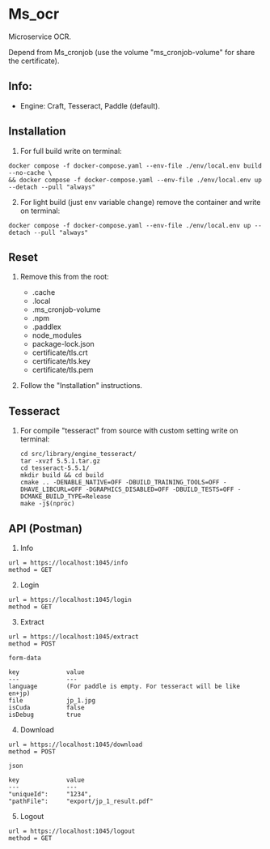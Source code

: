 # Ms_ocr

Microservice OCR.

Depend from Ms_cronjob (use the volume "ms_cronjob-volume" for share the certificate).

## Info:

-   Engine: Craft, Tesseract, Paddle (default).

## Installation

1. For full build write on terminal:

```
docker compose -f docker-compose.yaml --env-file ./env/local.env build --no-cache \
&& docker compose -f docker-compose.yaml --env-file ./env/local.env up --detach --pull "always"
```

2. For light build (just env variable change) remove the container and write on terminal:

```
docker compose -f docker-compose.yaml --env-file ./env/local.env up --detach --pull "always"
```

## Reset

1. Remove this from the root:

    - .cache
    - .local
    - .ms_cronjob-volume
    - .npm
    - .paddlex
    - node_modules
    - package-lock.json
    - certificate/tls.crt
    - certificate/tls.key
    - certificate/tls.pem

2. Follow the "Installation" instructions.

## Tesseract

1. For compile "tesseract" from source with custom setting write on terminal:
    ```
    cd src/library/engine_tesseract/
    tar -xvzf 5.5.1.tar.gz
    cd tesseract-5.5.1/
    mkdir build && cd build
    cmake .. -DENABLE_NATIVE=OFF -DBUILD_TRAINING_TOOLS=OFF -DHAVE_LIBCURL=OFF -DGRAPHICS_DISABLED=OFF -DBUILD_TESTS=OFF -DCMAKE_BUILD_TYPE=Release
    make -j$(nproc)
    ```

## API (Postman)

1. Info

```
url = https://localhost:1045/info
method = GET
```

2. Login

```
url = https://localhost:1045/login
method = GET
```

3. Extract

```
url = https://localhost:1045/extract
method = POST

form-data

key             value
---             ---
language        (For paddle is empty. For tesseract will be like en+jp)
file            jp_1.jpg
isCuda          false
isDebug         true
```

4. Download

```
url = https://localhost:1045/download
method = POST

json

key             value
---             ---
"uniqueId":     "1234",
"pathFile":     "export/jp_1_result.pdf"
```

5. Logout

```
url = https://localhost:1045/logout
method = GET
```

